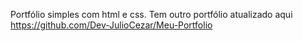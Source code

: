 Portfólio simples com html e css.
Tem outro portfólio atualizado aqui https://github.com/Dev-JulioCezar/Meu-Portfolio
